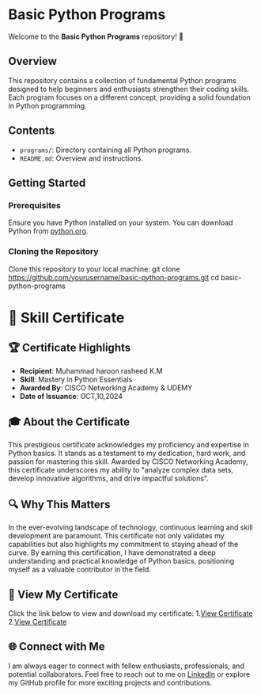 # Basic Python Programs

Welcome to the **Basic Python Programs** repository! 🎉

## Overview
This repository contains a collection of fundamental Python programs designed to help beginners and enthusiasts strengthen their coding skills. Each program focuses on a different concept, providing a solid foundation in Python programming.

## Contents
- `programs/`: Directory containing all Python programs.
- `README.md`: Overview and instructions.

## Getting Started
### Prerequisites
Ensure you have Python installed on your system. You can download Python from [python.org](https://www.python.org/).
### Cloning the Repository
Clone this repository to your local machine:
git clone https://github.com/yourusername/basic-python-programs.git
cd basic-python-programs<br/>


# 🌟 Skill Certificate 

## 🏆 Certificate Highlights
- **Recipient**: Muhammad haroon rasheed K.M
- **Skill**: Mastery in Python Essentials
- **Awarded By**: CISCO Networking Academy & UDEMY
- **Date of Issuance**: OCT,10,2024

## 🎓 About the Certificate
This prestigious certificate acknowledges my proficiency and expertise in Python basics. It stands as a testament to my dedication, hard work, and passion for mastering this skill. Awarded by CISCO Networking Academy, this certificate underscores my ability to "analyze complex data sets, develop innovative algorithms, and drive impactful solutions".

## 🔍 Why This Matters
In the ever-evolving landscape of technology, continuous learning and skill development are paramount. This certificate not only validates my capabilities but also highlights my commitment to staying ahead of the curve. By earning this certification, I have demonstrated a deep understanding and practical knowledge of Python basics, positioning myself as a valuable contributor in the field.

## 📄 View My Certificate
Click the link below to view and download my certificate:
1.[View Certificate](https://github.com/haroontrailblazer/haroontrailblazer/blob/main/Python_Essentials_1_Badge20241010-8-6ayheo.pdf)
2.[View Certificate]()

## 🌐 Connect with Me
I am always eager to connect with fellow enthusiasts, professionals, and potential collaborators. Feel free to reach out to me on [LinkedIn](https://www.linkedin.com/in/haroon-k-m-861b8a255/) or explore my GitHub profile for more exciting projects and contributions.

